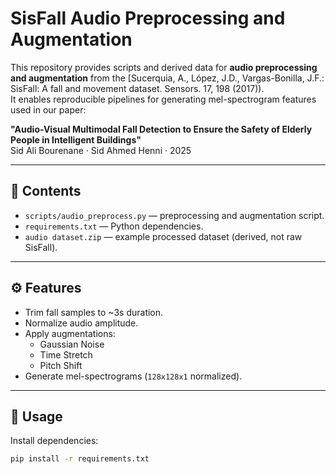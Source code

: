 # SisFall Audio Preprocessing and Augmentation

This repository provides scripts and derived data for **audio preprocessing and augmentation** from the [Sucerquia, A., López, J.D., Vargas-Bonilla, J.F.: SisFall: A fall and movement dataset. Sensors. 17, 198 (2017)).  
It enables reproducible pipelines for generating mel-spectrogram features used in our paper:

**"Audio-Visual Multimodal Fall Detection to Ensure the Safety of Elderly People in Intelligent Buildings"**  
Sid Ali Bourenane · Sid Ahmed Henni · 2025

---

## 📂 Contents
- `scripts/audio_preprocess.py` — preprocessing and augmentation script.  
- `requirements.txt` — Python dependencies.  
- `audio dataset.zip` — example processed dataset (derived, not raw SisFall).  

---

## ⚙️ Features
- Trim fall samples to ~3s duration.  
- Normalize audio amplitude.  
- Apply augmentations:
  - Gaussian Noise
  - Time Stretch
  - Pitch Shift  
- Generate mel-spectrograms (`128x128x1` normalized).  

---

## 🚀 Usage
Install dependencies:
```bash
pip install -r requirements.txt

